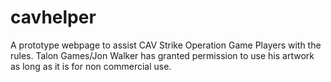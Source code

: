 # cavhelper
A prototype webpage to assist CAV Strike Operation Game Players with the rules.   Talon Games/Jon Walker has granted permission to use his artwork as long as it is for non commercial use.
